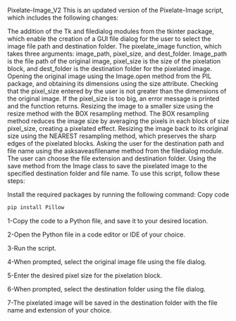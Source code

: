 Pixelate-Image_V2
This is an updated version of the Pixelate-Image script, which includes the following changes:

The addition of the Tk and filedialog modules from the tkinter package, which enable the creation of a GUI file dialog for the user to select the image file path and destination folder.
The pixelate_image function, which takes three arguments: image_path, pixel_size, and dest_folder. Image_path is the file path of the original image, pixel_size is the size of the pixelation block, and dest_folder is the destination folder for the pixelated image.
Opening the original image using the Image.open method from the PIL package, and obtaining its dimensions using the size attribute.
Checking that the pixel_size entered by the user is not greater than the dimensions of the original image. If the pixel_size is too big, an error message is printed and the function returns.
Resizing the image to a smaller size using the resize method with the BOX resampling method. The BOX resampling method reduces the image size by averaging the pixels in each block of size pixel_size, creating a pixelated effect.
Resizing the image back to its original size using the NEAREST resampling method, which preserves the sharp edges of the pixelated blocks.
Asking the user for the destination path and file name using the asksaveasfilename method from the filedialog module. The user can choose the file extension and destination folder.
Using the save method from the Image class to save the pixelated image to the specified destination folder and file name.
To use this script, follow these steps:

Install the required packages by running the following command:
Copy code
```python
pip install Pillow
```
1-Copy the code to a Python file, and save it to your desired location.

2-Open the Python file in a code editor or IDE of your choice.

3-Run the script.

4-When prompted, select the original image file using the file dialog.

5-Enter the desired pixel size for the pixelation block.

6-When prompted, select the destination folder using the file dialog.

7-The pixelated image will be saved in the destination folder with the file name and extension of your choice.
